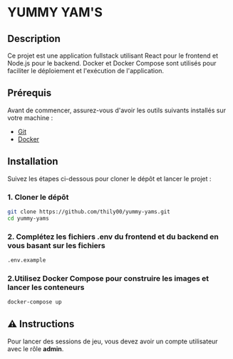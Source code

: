# YUMMY YAM'S

## Description

Ce projet est une application fullstack utilisant React pour le frontend et Node.js pour le backend. Docker et Docker Compose sont utilisés pour faciliter le déploiement et l'exécution de l'application.

## Prérequis

Avant de commencer, assurez-vous d'avoir les outils suivants installés sur votre machine :

- [Git](https://git-scm.com/)
- [Docker](https://www.docker.com/)


## Installation

Suivez les étapes ci-dessous pour cloner le dépôt et lancer le projet :

### 1. Cloner le dépôt

```bash
git clone https://github.com/thily00/yummy-yams.git
cd yummy-yams
```

### 2. Complétez les fichiers .env du frontend et du backend en vous basant sur les fichiers
```bash
.env.example
```


### 2.Utilisez Docker Compose pour construire les images et lancer les conteneurs 
```bash
docker-compose up
```


## ⚠️ Instructions
Pour lancer des sessions de jeu, vous devez avoir un compte utilisateur avec le rôle **admin**.